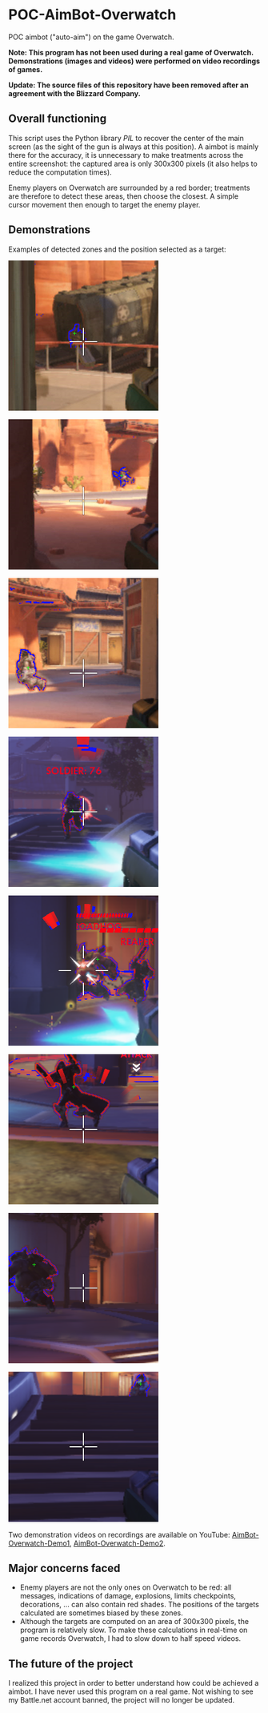 # POC-AimBot-Overwatch

POC aimbot ("auto-aim") on the game Overwatch.

**Note: This program has not been used during a real game of Overwatch. Demonstrations (images and videos) were performed on video recordings of games.**

**Update: The source files of this repository have been removed after an agreement with the Blizzard Company.**

## Overall functioning

This script uses the Python library *PIL* to recover the center of the main screen (as the sight of the gun is always at this position). A aimbot is mainly there for the accuracy, it is unnecessary to make treatments across the entire screenshot: the captured area is only 300x300 pixels (it also helps to reduce the computation times).

Enemy players on Overwatch are surrounded by a red border; treatments are therefore to detect these areas, then choose the closest. A simple cursor movement then enough to target the enemy player.

## Demonstrations

Examples of detected zones and the position selected as a target:

![Demo 1](assets/demo1.png)

![Demo 2](assets/demo2.png)

![Demo 3](assets/demo3.png)

![Demo 4](assets/demo4.png)

![Demo 5](assets/demo5.png)

![Demo 6](assets/demo6.png)

![Demo 7](assets/demo7.png)

![Demo 8](assets/demo8.png)

Two demonstration videos on recordings are available on YouTube: [AimBot-Overwatch-Demo1](https://www.youtube.com/watch?v=SUJwXMd1s8Y), [AimBot-Overwatch-Demo2](https://www.youtube.com/watch?v=VDhz-but5dQ).

## Major concerns faced

- Enemy players are not the only ones on Overwatch to be red: all messages, indications of damage, explosions, limits checkpoints, decorations, ... can also contain red shades. The positions of the targets calculated are sometimes biased by these zones.
- Although the targets are computed on an area of 300x300 pixels, the program is relatively slow. To make these calculations in real-time on game records Overwatch, I had to slow down to half speed videos.

## The future of the project

I realized this project in order to better understand how could be achieved a aimbot. I have never used this program on a real game. Not wishing to see my Battle.net account banned, the project will no longer be updated.
